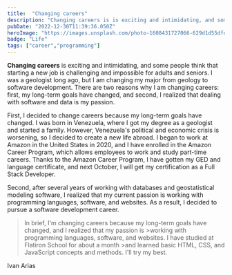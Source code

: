 ```yaml
---
title:  "Changing careers"
description: "Changing careers is is exciting and intimidating, and some people think that starting a new job is challenging and impossible for adults and seniors ..."
pubDate: "2022-12-30T11:39:36.050Z"
heroImage: "https://images.unsplash.com/photo-1608431727066-629d1d55dfde?auto=format&fit=crop&w=927&h=927"
badge: "Life"
tags: ["career","programming"]
---
```



  
  **Changing careers** is exciting and intimidating, and some people think that starting a new job is challenging and impossible for adults and seniors. I was a geologist long ago, but I am changing my major from geology to software development. There are two reasons why I am changing careers: first, my long-term goals have changed, and second, I realized that dealing with software and data is my passion.

First, I decided to change careers because my long-term goals have changed. I was born in Venezuela, where I got my degree as a geologist and started a family. However, Venezuela's political and economic crisis is worsening, so I decided to create a new life abroad. I began to work at Amazon in the United States in 2020, and I have enrolled in the Amazon Career Program, which allows employees to work and study part-time careers. Thanks to the Amazon Career Program, I have gotten my GED and language certificate, and next October, I will get my certification as a Full Stack Developer.

Second, after several years of working with databases and geostatistical modeling software, I realized that my current passion is working with programming languages, software, and websites. As a result, I decided to pursue a software development career.

>In brief, I'm changing careers because my long-term goals have changed, and I realized that my passion is >working with programming languages, software, and websites. I have studied at Flatiron School for about a month >and learned basic HTML, CSS, and JavaScript concepts and methods. I'll try my best.
 
Ivan Arias